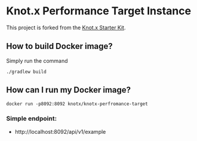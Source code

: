 # Knot.x Performance Target Instance
This project is forked from the [Knot.x Starter Kit](https://github.com/Knotx/knotx-starter-kit).

## How to build Docker image?
Simply run the command
```
./gradlew build
```

## How can I run my Docker image?
```
docker run -p8092:8092 knotx/knotx-perfromance-target
```

### Simple endpoint:
- http://localhost:8092/api/v1/example